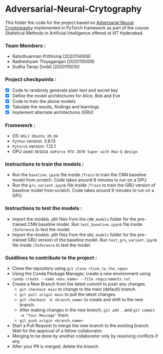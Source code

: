 # Adversarial-Neural-Crytography

This folder the code for the project based on <a href="https://arxiv.org/pdf/1610.06918.pdf">Adversarial Neural Cryptography</a> implemented in PyTorch framework as part of the course Statistical Methods in Artificial Intelligence offered at IIIT Hyderabad.

### Team Members :
- Rahothvarman Prithiviraj (2020114008)
- Radheshyam Thiyagarajan (2020115009)
- Sudha Tanay Doddi (2020115010)

### Project checkpoints :
- [x] Code to randomly generate plain text and secret key
- [x] Define the model architectures for Alice, Bob and Eve
- [x] Code to train the above models
- [x] Tabulate the results, findings and learnings
- [x] Implement alternate architectures (GRU)

### Framework :
- OS: ```WSL2 Ubuntu 20.04```
- ```Python``` version: 3.8.13
- ```Pytorch``` version: 1.12.1
- GPU used: ```NVIDIA GeForce RTX 2070 Super with Max-Q Design```

### Instructions to train the models :
- Run the ```baseline.ipynb``` file inside ```/Train``` to train the CNN baseline model from scratch. Code takes around 8 minutes to run on a GPU.
- Run the ```gru_variant.ipynb``` file inside ```/Train``` to train the GRU version of baseline model from scratch. Code takes around 9 minutes to run on a GPU.

### Instructions to test the models :
- Import the models .pth files from the ```CNN_models``` folder for the pre-trained CNN baseline model. Run ```test_baseline.ipynb``` file inside ```/Inference``` to test the model.
- Import the models .pth files from the ```GRU_models``` folder for the pre-trained GRU version of the baseline model. Run ```test_gru_variant.ipynb``` file inside ```/Inference``` to test the model.

### Guidlines to contribute to the project : 
- Clone the repository using ```git clone <link_to_the_repo>```
- Using the Conda Package Manager, create a new environment using ```conda create --name <env_name> --file requirements.txt```
- Create a New Branch from the latest commit to push any changes.
    - ```git checkout main``` to change to the main (default) branch.
    - ```git pull origin main``` to pull the latest changes.
    - ```git checkout -b <branch_name>``` to create and shift to the new branch.
    - After making changes in the new branch, ```git add .``` and ```git commit -m "Your Message"``` them.
    - ```git push origin <branch_name>```
- Start a Pull Request to merge the new branch to the existing branch. Wait for the approval of a fellow collaborator.
- Merging to be done by another collaborator only by resolving conflicts if any.
- After your PR is merged, delete the branch.
